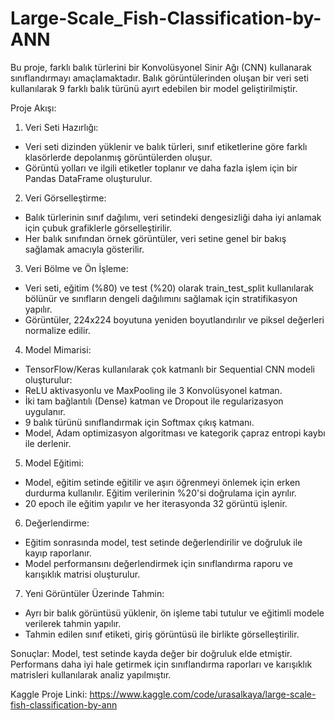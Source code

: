 # Large-Scale_Fish-Classification-by-ANN
Bu proje, farklı balık türlerini bir Konvolüsyonel Sinir Ağı (CNN) kullanarak sınıflandırmayı amaçlamaktadır. Balık görüntülerinden oluşan bir veri seti kullanılarak 9 farklı balık türünü ayırt edebilen bir model geliştirilmiştir.

Proje Akışı:
1. Veri Seti Hazırlığı:
- Veri seti dizinden yüklenir ve balık türleri, sınıf etiketlerine göre farklı klasörlerde depolanmış görüntülerden oluşur.
- Görüntü yolları ve ilgili etiketler toplanır ve daha fazla işlem için bir Pandas DataFrame oluşturulur.

2. Veri Görselleştirme:
- Balık türlerinin sınıf dağılımı, veri setindeki dengesizliği daha iyi anlamak için çubuk grafiklerle görselleştirilir.
- Her balık sınıfından örnek görüntüler, veri setine genel bir bakış sağlamak amacıyla gösterilir.

3. Veri Bölme ve Ön İşleme:
- Veri seti, eğitim (%80) ve test (%20) olarak train_test_split kullanılarak bölünür ve sınıfların dengeli dağılımını sağlamak için stratifikasyon yapılır.
- Görüntüler, 224x224 boyutuna yeniden boyutlandırılır ve piksel değerleri normalize edilir.

4. Model Mimarisi:
- TensorFlow/Keras kullanılarak çok katmanlı bir Sequential CNN modeli oluşturulur:
- ReLU aktivasyonlu ve MaxPooling ile 3 Konvolüsyonel katman.
- İki tam bağlantılı (Dense) katman ve Dropout ile regularizasyon uygulanır.
- 9 balık türünü sınıflandırmak için Softmax çıkış katmanı.
- Model, Adam optimizasyon algoritması ve kategorik çapraz entropi kaybı ile derlenir.

5. Model Eğitimi:
- Model, eğitim setinde eğitilir ve aşırı öğrenmeyi önlemek için erken durdurma kullanılır. Eğitim verilerinin %20'si doğrulama için ayrılır.
- 20 epoch ile eğitim yapılır ve her iterasyonda 32 görüntü işlenir.

6. Değerlendirme:
- Eğitim sonrasında model, test setinde değerlendirilir ve doğruluk ile kayıp raporlanır.
- Model performansını değerlendirmek için sınıflandırma raporu ve karışıklık matrisi oluşturulur.

7. Yeni Görüntüler Üzerinde Tahmin:
- Ayrı bir balık görüntüsü yüklenir, ön işleme tabi tutulur ve eğitimli modele verilerek tahmin yapılır.
- Tahmin edilen sınıf etiketi, giriş görüntüsü ile birlikte görselleştirilir.

Sonuçlar:
Model, test setinde kayda değer bir doğruluk elde etmiştir. Performans daha iyi hale getirmek için sınıflandırma raporları ve karışıklık matrisleri kullanılarak analiz yapılmıştır.

Kaggle Proje Linki: https://www.kaggle.com/code/urasalkaya/large-scale-fish-classification-by-ann

